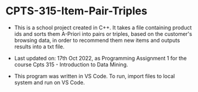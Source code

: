 # CPTS-315-Item-Pair-Triples

* This is a school project created in C++. It takes a file containing product ids and sorts them A-Priori into pairs or triples, based on the customer's browsing data, in order to recommend them new items and outputs results into a txt file.

* Last updated on: 17th Oct 2022, as Programming Assignment 1 for the course Cpts 315 - Introduction to Data Mining.

* This program was written in VS Code. To run, import files to local system and run on VS Code.
